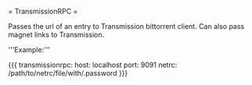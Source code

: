 = TransmissionRPC =

Passes the url of an entry to Transmission bittorrent client. Can also pass magnet links to Transmission.

'''Example:'''

{{{
transmissionrpc:
  host: localhost
  port: 9091
  netrc: /path/to/netrc/file/with/.password
}}}